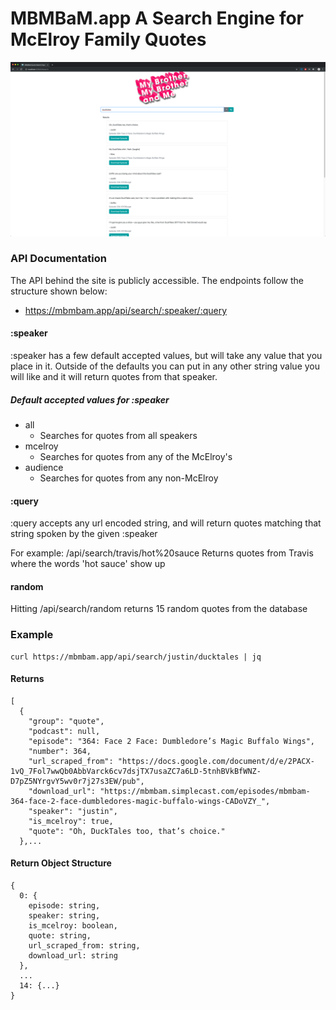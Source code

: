 #  MBMBaM.app A Search Engine for McElroy Family Quotes

![Alt text](./app/src/images/Screenshot.png?raw=true "MBMBaM Quote Search")

### API Documentation

The API behind the site is publicly accessible. The endpoints follow the structure shown below:

* https://mbmbam.app/api/search/:speaker/:query

#### :speaker

:speaker has a few default accepted values, but will take any value that you place in it. Outside of the defaults you can put in any other string value you will like and it will return quotes from that speaker.

##### Default accepted values for :speaker
* all
  * Searches for quotes from all speakers
* mcelroy
  * Searches for quotes from any of the McElroy's
* audience
  * Searches for quotes from any non-McElroy

#### :query  

:query accepts any url encoded string, and will return quotes matching that string spoken by the given :speaker

For example: /api/search/travis/hot%20sauce
Returns quotes from Travis where the words 'hot sauce' show up

#### random

Hitting /api/search/random returns 15 random quotes from the database

### Example
```
curl https://mbmbam.app/api/search/justin/ducktales | jq
```

#### Returns
```
[
  {
    "group": "quote",
    "podcast": null,
    "episode": "364:‌ ‌Face‌ ‌2‌ ‌Face:‌ ‌Dumbledore’s‌ ‌Magic‌ ‌Buffalo‌ ‌Wings‌",
    "number": 364,
    "url_scraped_from": "https://docs.google.com/document/d/e/2PACX-1vQ_7Fol7wwQb0AbbVarck6cv7dsjTX7usaZC7a6LD-5tnhBVkBfWNZ-D7pZ5NYrgvY5wv0r7j27s3EW/pub",
    "download_url": "https://mbmbam.simplecast.com/episodes/mbmbam-364-face-2-face-dumbledores-magic-buffalo-wings-CADoVZY_",
    "speaker": "justin",
    "is_mcelroy": true,
    "quote": "Oh, DuckTales too, that’s choice."
  },...

```


#### Return Object Structure
```
{
  0: {
    episode: string,
    speaker: string,
    is_mcelroy: boolean,
    quote: string,
    url_scraped_from: string,
    download_url: string
  },
  ...
  14: {...}
}
```
